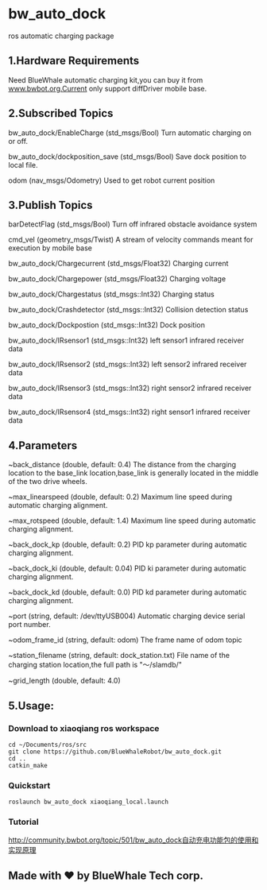 # bw_auto_dock
ros  automatic charging package

## 1.Hardware Requirements
Need BlueWhale automatic charging kit,you can buy it from www.bwbot.org.Current only support diffDriver mobile base.

## 2.Subscribed Topics      
bw_auto_dock/EnableCharge (std_msgs/Bool)
    Turn automatic charging on or off.   

bw_auto_dock/dockposition_save (std_msgs/Bool)
    Save dock position to local file.

odom (nav_msgs/Odometry)
    Used to get robot current position

## 3.Publish Topics
barDetectFlag  (std_msgs/Bool)
    Turn off infrared obstacle avoidance system  

cmd_vel    (geometry_msgs/Twist)
    A stream of velocity commands meant for execution by mobile base

bw_auto_dock/Chargecurrent (std_msgs/Float32)
    Charging current

bw_auto_dock/Chargepower (std_msgs/Float32)
    Charging voltage

bw_auto_dock/Chargestatus (std_msgs::Int32)
    Charging status

bw_auto_dock/Crashdetector (std_msgs::Int32)
    Collision detection status

bw_auto_dock/Dockpostion (std_msgs::Int32)
    Dock position

bw_auto_dock/IRsensor1 (std_msgs::Int32)
    left sensor1 infrared receiver data

bw_auto_dock/IRsensor2 (std_msgs::Int32)
    left sensor2 infrared receiver data

bw_auto_dock/IRsensor3 (std_msgs::Int32)
    right sensor2 infrared receiver data

bw_auto_dock/IRsensor4 (std_msgs::Int32)
    right sensor1 infrared receiver data

## 4.Parameters

~back_distance (double, default: 0.4)
  The distance from the charging location to the base_link location,base_link is generally located in the middle of the two drive wheels.

~max_linearspeed (double, default: 0.2)
  Maximum line speed during automatic charging alignment.

~max_rotspeed (double, default: 1.4)
  Maximum line speed during automatic charging alignment.

~back_dock_kp (double, default: 0.2)
  PID kp parameter during automatic charging alignment.

~back_dock_ki (double, default: 0.04)
  PID ki parameter during automatic charging alignment.

~back_dock_kd (double, default: 0.0)
  PID kd parameter during automatic charging alignment.

~port (string, default: /dev/ttyUSB004)
  Automatic charging device serial port number.

~odom_frame_id (string, default: odom)
  The frame name of odom topic

~station_filename (string, default: dock_station.txt)
  File name of the charging station location,the full path is "～/slamdb/"

~grid_length (double, default: 4.0)

## 5.Usage:
### Download to xiaoqiang ros workspace
```
cd ~/Documents/ros/src
git clone https://github.com/BlueWhaleRobot/bw_auto_dock.git
cd ..
catkin_make
```
### Quickstart
```
roslaunch bw_auto_dock xiaoqiang_local.launch
```
### Tutorial
http://community.bwbot.org/topic/501/bw_auto_dock自动充电功能包的使用和实现原理

## Made with :heart: by BlueWhale Tech corp.
